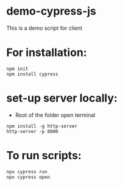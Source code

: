 # demo-cypress-js

This is a demo script for client


# For installation:
```
npm init
npm install cypress
```

# set-up server locally:
- Root of the folder open terminal

```
npm install -g http-server
http-server -p 8000
```


# To run scripts:
```
npx cypress run 
npx cypress open
``` 